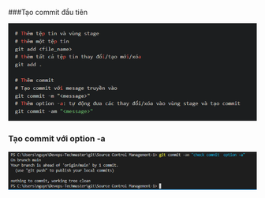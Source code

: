 ###Tạo commit đầu tiên


![](Screenshot%202023-03-28%20124011.png)

### Tạo commit với option -a
![](Screenshot%202023-03-28%20124416.png)